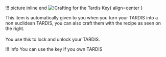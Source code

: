 !!! picture inline end 
    ![!Crafting for the Tardis Key](https://imgur.com/w3yeGmF.png){ align=center }

This item is automatically given to you when you turn your TARDIS into a non euclidean TARDIS, you can also craft them with the recipe as seen on the right. 
<br><br>
You use this to lock and unlock your TARDIS.

!!! info
    You can use the key if you own TARDIS